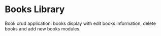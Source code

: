 # Books Library

Book crud application:
books display with edit books information, delete books and add new books modules.